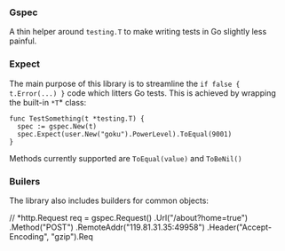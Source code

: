 ### Gspec
A thin helper around `testing.T` to make writing tests in Go slightly less painful.

### Expect
The main purpose of this library is to streamline the `if false { t.Error(...) }` code which litters Go tests. This is achieved by wrapping the built-in `*T`* class:

    func TestSomething(t *testing.T) {
      spec := gspec.New(t)
      spec.Expect(user.New("goku").PowerLevel).ToEqual(9001)
    }

Methods currently supported are `ToEqual(value)` and `ToBeNil()`

### Builers
The library also includes builders for common objects:

  // *http.Request
    req = gspec.Request()
                .Url("/about?home=true")
                .Method("POST")
                .RemoteAddr("119.81.31.35:49958")
                .Header("Accept-Encoding", "gzip").Req
